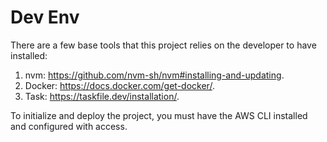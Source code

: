 # Dev Env

There are a few base tools that this project relies on the developer to have installed:

1. nvm: https://github.com/nvm-sh/nvm#installing-and-updating.
2. Docker: https://docs.docker.com/get-docker/.
3. Task: https://taskfile.dev/installation/.

To initialize and deploy the project, you must have the AWS CLI installed and configured with access.

